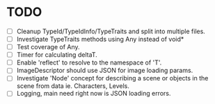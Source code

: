 # TODO
- [ ] Cleanup TypeId/TypeIdInfo/TypeTraits and split into multiple files.
- [ ] Investigate TypeTraits methods using Any instead of void*
- [ ] Test coverage of Any.
- [ ] Timer for calculating deltaT.
- [ ] Enable 'reflect<T>' to resolve to the namespace of 'T'.
- [ ] ImageDescriptor should use JSON for image loading params.
- [ ] Investigate 'Node' concept for describing a scene or objects in the scene from data ie. Characters, Levels.
- [ ] Logging, main need right now is JSON loading errors.